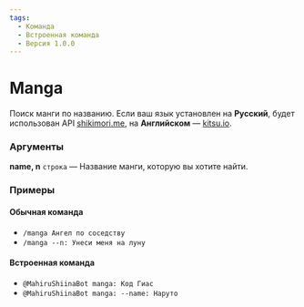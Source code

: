 ```yaml
---
tags:
  - Команда
  - Встроенная команда
  - Версия 1.0.0
---
```


# Manga

Поиск манги по названию. Если ваш язык установлен на **Русский**, будет использован API [shikimori.me](https://shikimori.me), на **Английском** — [kitsu.io](https://kitsu.io).

### Аргументы

**name, n**  `строка` — Название манги, которую вы хотите найти. 

### Примеры

#### Обычная команда
+ `/manga Ангел по соседству`
+ `/manga --n: Унеси меня на луну`

#### Встроенная команда
+ `@MahiruShiinaBot manga: Код Гиас`
+ `@MahiruShiinaBot manga: --name: Наруто`